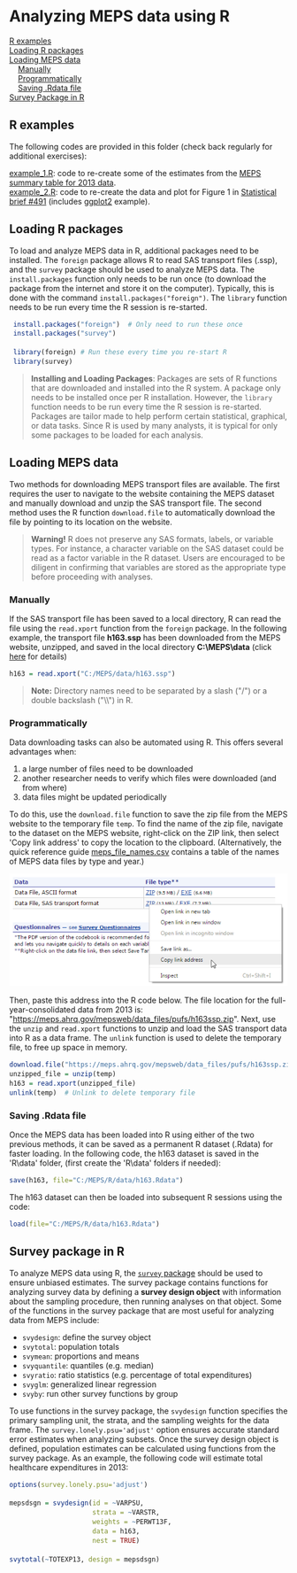 # Analyzing MEPS data using R

[R examples](#r-examples)<br>
[Loading R packages](#loading-r-packages)<br>
[Loading MEPS data](#loading-meps-data)<br>
&nbsp; &nbsp; [Manually](#manually)<br>
&nbsp; &nbsp; [Programmatically](#programmatically)<br>
&nbsp; &nbsp; [Saving .Rdata file](#saving-rdata-file)<br>
[Survey Package in R](#survey-package-in-r)<br>


## R examples

The following codes are provided in this folder (check back regularly for additional exercises):

[example_1.R](example_1.R): code to re-create some of the estimates from the [MEPS summary table for 2013 data](https://meps.ahrq.gov/mepsweb/data_stats/tables_compendia_hh_interactive.jsp?_SERVICE=MEPSSocket0&_PROGRAM=MEPSPGM.TC.SAS&File=HCFY2013&Table=HCFY2013_PLEXP_%40&VAR1=AGE&VAR2=SEX&VAR3=RACETH5C&VAR4=INSURCOV&VAR5=POVCAT13&VAR6=REGION&VAR7=HEALTH&VARO1=4+17+44+64&VARO2=1&VARO3=1&VARO4=1&VARO5=1&VARO6=1&VARO7=1&_Debug=).<br>
[example_2.R](example_2.R): code to re-create the data and plot for Figure 1 in [Statistical brief \#491](https://meps.ahrq.gov/data_files/publications/st491/stat491.shtml) (includes [ggplot2](http://www.r-graph-gallery.com/portfolio/ggplot2-package/) example).

## Loading R packages

To load and analyze MEPS data in R, additional packages need to be installed. The `foreign` package allows R to read SAS transport files (.ssp), and the `survey` package should be used to analyze MEPS data. The `install.packages` function only needs to be run once (to download the package from the internet and store it on the computer). Typically, this is done with the command `install.packages("foreign")`. The `library` function needs to be run every time the R session is re-started.
``` r
 install.packages("foreign")  # Only need to run these once
 install.packages("survey")

 library(foreign) # Run these every time you re-start R
 library(survey)
```
> **Installing and Loading Packages**: Packages are sets of R functions that are downloaded and installed into the R system. A package only needs to be installed once per R installation. However, the `library` function needs to be run every time the R session is re-started. Packages are tailor made to help perform certain statistical, graphical, or data tasks. Since R is used by many analysts, it is typical for only some packages to be loaded for each analysis.

## Loading MEPS data
Two methods for downloading MEPS transport files are available. The first requires the user to navigate to the website containing the MEPS dataset and manually download and unzip the SAS transport file. The second method uses the R function `download.file` to automatically download the file by pointing to its location on the website.

> <b>Warning!</b> R does not preserve any SAS formats, labels, or variable types. For instance, a character variable on the SAS dataset could be read as a factor variable in the R dataset. Users are encouraged to be diligent in confirming that variables are stored as the appropriate type before proceeding with analyses.

### Manually

If the SAS transport file has been saved to a local directory, R can read the file using the `read.xport` function from the `foreign` package. In the following example, the transport file <b>h163.ssp</b> has been downloaded from the MEPS website, unzipped, and saved in the local directory <b>C:\MEPS\data</b> (click [here](../README.md#accessing-meps-hc-data) for details)
``` r
h163 = read.xport("C:/MEPS/data/h163.ssp")
```
> <b>Note:</b> Directory names need to be separated by a slash ("/") or a double backslash ("\\\\") in R.

### Programmatically

Data downloading tasks can also be automated using R. This offers several advantages when:

1. a large number of files need to be downloaded
2. another researcher needs to verify which files were downloaded (and from where)
3. data files might be updated periodically

To do this, use the `download.file` function to save the zip file from the MEPS website to the temporary file `temp`. To find the name of the zip file, navigate to the dataset on the MEPS website, right-click on the ZIP link, then select 'Copy link address' to copy the location to the clipboard. (Alternatively, the quick reference guide [meps_file_names.csv](../Quick_Reference_Guides/meps_file_names.csv) contains a table of the names of MEPS data files by type and year.)

![](../_images/copy_link_address.png)

Then, paste this address into the R code below. The file location for the full-year-consolidated data from 2013 is: "https://meps.ahrq.gov/mepsweb/data_files/pufs/h163ssp.zip". Next, use the `unzip` and `read.xport` functions to unzip and load the SAS transport data into R as a data frame. The `unlink` function is used to delete the temporary file, to free up space in memory.
``` r
download.file("https://meps.ahrq.gov/mepsweb/data_files/pufs/h163ssp.zip", temp <- tempfile())
unzipped_file = unzip(temp)
h163 = read.xport(unzipped_file)
unlink(temp)  # Unlink to delete temporary file
```

### Saving .Rdata file

Once the MEPS data has been loaded into R using either of the two previous methods, it can be saved as a permanent R dataset (.Rdata) for faster loading. In the following code, the h163 dataset is saved in the 'R\data' folder, (first create the 'R\data' folders if needed):
``` r
save(h163, file="C:/MEPS/R/data/h163.Rdata")
```
The h163 dataset can then be loaded into subsequent R sessions using the code:
``` r
load(file="C:/MEPS/R/data/h163.Rdata")
```


## Survey package in R
To analyze MEPS data using R, the [`survey` package](https://cran.r-project.org/web/packages/survey/survey.pdf) should be used to ensure unbiased estimates. The survey package contains functions for analyzing survey data by defining a **survey design object** with information about the sampling procedure, then running analyses on that object. Some of the functions in the survey package that are most useful for analyzing data from MEPS include:

*   `svydesign`: define the survey object
*   `svytotal`: population totals
*   `svymean`: proportions and means
*   `svyquantile`: quantiles (e.g. median)
*   `svyratio`: ratio statistics (e.g. percentage of total expenditures)
*   `svyglm`: generalized linear regression
*   `svyby`: run other survey functions by group

To use functions in the survey package, the `svydesign` function specifies the primary sampling unit, the strata, and the sampling weights for the data frame. The `survey.lonely.psu='adjust'` option ensures accurate standard error estimates when analyzing subsets. Once the survey design object is defined, population estimates can be calculated using functions from the survey package. As an example, the following code will estimate total healthcare expenditures in 2013:
``` r
options(survey.lonely.psu='adjust')

mepsdsgn = svydesign(id = ~VARPSU,
                     strata = ~VARSTR,
                     weights = ~PERWT13F,
                     data = h163,
                     nest = TRUE)  

svytotal(~TOTEXP13, design = mepsdsgn)
```
